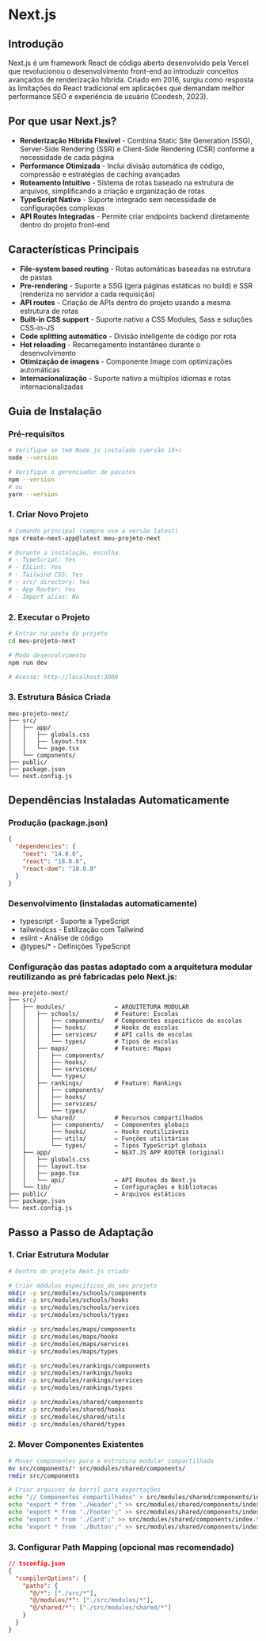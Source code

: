 # **Next.js**

## **Introdução**

Next.js é um framework React de código aberto desenvolvido pela Vercel que revolucionou o desenvolvimento front-end ao introduzir conceitos avançados de renderização híbrida. Criado em 2016, surgiu como resposta às limitações do React tradicional em aplicações que demandam melhor performance SEO e experiência de usuário (Coodesh, 2023).

## **Por que usar Next.js?**

- **Renderização Híbrida Flexível** - Combina Static Site Generation (SSG), Server-Side Rendering (SSR) e Client-Side Rendering (CSR) conforme a necessidade de cada página
- **Performance Otimizada** - Inclui divisão automática de código, compressão e estratégias de caching avançadas
- **Roteamento Intuitivo** - Sistema de rotas baseado na estrutura de arquivos, simplificando a criação e organização de rotas
- **TypeScript Nativo** - Suporte integrado sem necessidade de configurações complexas
- **API Routes Integradas** - Permite criar endpoints backend diretamente dentro do projeto front-end

## **Características Principais**

- **File-system based routing** - Rotas automáticas baseadas na estrutura de pastas
- **Pre-rendering** - Suporte a SSG (gera páginas estáticas no build) e SSR (renderiza no servidor a cada requisição)
- **API routes** - Criação de APIs dentro do projeto usando a mesma estrutura de rotas
- **Built-in CSS support** - Suporte nativo a CSS Modules, Sass e soluções CSS-in-JS
- **Code splitting automático** - Divisão inteligente de código por rota
- **Hot reloading** - Recarregamento instantâneo durante o desenvolvimento
- **Otimização de imagens** - Componente Image com optimizações automáticas
- **Internacionalização** - Suporte nativo a múltiplos idiomas e rotas internacionalizadas

## **Guia de Instalação**

### **Pré-requisitos**

```bash
# Verifique se tem Node.js instalado (versão 18+)
node --version

# Verifique o gerenciador de pacotes
npm --version
# ou
yarn --version
```

### **1. Criar Novo Projeto**

```bash
# Comando principal (sempre use a versão latest)
npx create-next-app@latest meu-projeto-next

# Durante a instalação, escolha:
# - TypeScript: Yes
# - ESLint: Yes
# - Tailwind CSS: Yes
# - src/ directory: Yes
# - App Router: Yes
# - Import alias: No
```

### **2. Executar o Projeto**

```bash
# Entrar na pasta do projeto
cd meu-projeto-next

# Modo desenvolvimento
npm run dev

# Acesse: http://localhost:3000
```

### **3. Estrutura Básica Criada**

```
meu-projeto-next/
├── src/
│   ├── app/
│   │   ├── globals.css
│   │   ├── layout.tsx
│   │   └── page.tsx
│   └── components/
├── public/
├── package.json
└── next.config.js
```

## **Dependências Instaladas Automaticamente**

### **Produção (package.json)**

```json
{
  "dependencies": {
    "next": "14.0.0",
    "react": "18.0.0",
    "react-dom": "18.0.0"
  }
}
```

### **Desenvolvimento (instaladas automaticamente)**

- typescript - Suporte a TypeScript
- tailwindcss - Estilização com Tailwind
- eslint - Análise de código
- @types/* - Definições TypeScript

### Configuração das pastas adaptado com a arquitetura modular reutilizando as pré fabricadas pelo Next.js:

```
meu-projeto-next/
├── src/
│   ├── modules/              ← ARQUITETURA MODULAR
│   │   ├── schools/          # Feature: Escolas
│   │   │   ├── components/   # Componentes específicos de escolas
│   │   │   ├── hooks/        # Hooks de escolas
│   │   │   ├── services/     # API calls de escolas
│   │   │   └── types/        # Tipos de escolas
│   │   ├── maps/             # Feature: Mapas
│   │   │   ├── components/
│   │   │   ├── hooks/
│   │   │   ├── services/
│   │   │   └── types/
│   │   ├── rankings/         # Feature: Rankings
│   │   │   ├── components/
│   │   │   ├── hooks/
│   │   │   ├── services/
│   │   │   └── types/
│   │   └── shared/           # Recursos compartilhados
│   │       ├── components/   ← Componentes globais
│   │       ├── hooks/        ← Hooks reutilizáveis
│   │       ├── utils/        ← Funções utilitárias
│   │       └── types/        ← Tipos TypeScript globais
│   ├── app/                  ← NEXT.JS APP ROUTER (original)
│   │   ├── globals.css
│   │   ├── layout.tsx
│   │   ├── page.tsx
│   │   └── api/              ← API Routes do Next.js
│   └── lib/                  ← Configurações e bibliotecas
├── public/                   ← Arquivos estáticos
├── package.json
└── next.config.js
```

## **Passo a Passo de Adaptação**

### **1. Criar Estrutura Modular**

```bash
# Dentro do projeto Next.js criado

# Criar módulos específicos do seu projeto
mkdir -p src/modules/schools/components
mkdir -p src/modules/schools/hooks
mkdir -p src/modules/schools/services
mkdir -p src/modules/schools/types

mkdir -p src/modules/maps/components
mkdir -p src/modules/maps/hooks
mkdir -p src/modules/maps/services
mkdir -p src/modules/maps/types

mkdir -p src/modules/rankings/components
mkdir -p src/modules/rankings/hooks
mkdir -p src/modules/rankings/services
mkdir -p src/modules/rankings/types

mkdir -p src/modules/shared/components
mkdir -p src/modules/shared/hooks
mkdir -p src/modules/shared/utils
mkdir -p src/modules/shared/types
```

### **2. Mover Componentes Existentes**

```bash
# Mover componentes para a estrutura modular compartilhada
mv src/components/* src/modules/shared/components/
rmdir src/components

# Criar arquivos de barril para exportações
echo "// Componentes compartilhados" > src/modules/shared/components/index.ts
echo "export * from './Header';" >> src/modules/shared/components/index.ts
echo "export * from './Footer';" >> src/modules/shared/components/index.ts
echo "export * from './Card';" >> src/modules/shared/components/index.ts
echo "export * from './Button';" >> src/modules/shared/components/index.ts
```

### **3. Configurar Path Mapping (opcional mas recomendado)**

```json
// tsconfig.json
{
  "compilerOptions": {
    "paths": {
      "@/*": ["./src/*"],
      "@/modules/*": ["./src/modules/*"],
      "@/shared/*": ["./src/modules/shared/*"]
    }
  }
}